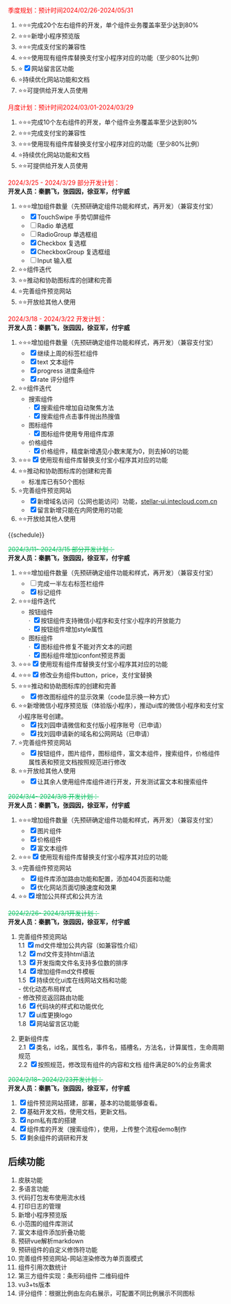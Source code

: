 <span style="color:red;">季度规划：预计时间2024/02/26-2024/05/31</span> 
1. ⭐⭐⭐完成20个左右组件的开发，单个组件业务覆盖率至少达到80%
2. ⭐⭐⭐新增小程序预览版
3. ⭐⭐⭐完成支付宝的兼容性
4. ⭐⭐⭐使用现有组件库替换支付宝小程序对应的功能（至少80%比例）
5. ⭐<input type="checkbox" checked>网站留言区功能
6. ⭐持续优化网站功能和文档
7. ⭐⭐可提供给开发人员使用

<span style="color:red;">月度计划：预计时间2024/03/01-2024/03/29</span> 
1. ⭐⭐⭐完成10个左右组件的开发，单个组件业务覆盖率至少达到80%
2. ⭐⭐⭐完成支付宝的兼容性
3. ⭐⭐⭐使用现有组件库替换支付宝小程序对应的功能（至少80%比例）
4. ⭐持续优化网站功能和文档
5. ⭐⭐可提供给开发人员使用

<span style="color:red;">2024/3/25 - 2024/3/29 部分开发计划：</span>  
**开发人员：秦鹏飞，张园因，徐亚军，付宇威**
1. ⭐⭐⭐增加组件数量（先预研确定组件功能和样式，再开发）（兼容支付宝）
	- <input type="checkbox" checked>TouchSwipe 手势切屏组件
	- <input type="checkbox">Radio 单选框
	- <input type="checkbox">RadioGroup 单选框组
	- <input type="checkbox" checked>Checkbox 复选框
	- <input type="checkbox" checked>CheckboxGroup 复选框组
	- <input type="checkbox">Input 输入框
2. ⭐⭐组件迭代
3. ⭐⭐推动和协助图标库的创建和完善  
4. ⭐完善组件预览网站
5. ⭐⭐开放给其他人使用
 
<span style="color:red;">2024/3/18 - 2024/3/22 开发计划：</span>  
**开发人员：秦鹏飞，张园因，徐亚军，付宇威**
1. ⭐⭐⭐增加组件数量（先预研确定组件功能和样式，再开发）（兼容支付宝）
	- <input type="checkbox" checked>继续上周的标签栏组件
	- <input type="checkbox" checked>text 文本组件
	- <input type="checkbox" checked>progress 进度条组件
	- <input type="checkbox" checked>rate 评分组件
2. ⭐⭐组件迭代
	- 搜索组件  
		· <input type="checkbox" checked>搜索组件增加自动聚焦方法  
		· <input type="checkbox" checked>搜索组件点击事件抛出热搜值
	- 图标组件  
		· <input type="checkbox" checked>图标组件使用专用组件库源
	- 价格组件  
		· <input type="checkbox" checked>价格组件，精度新增遇见小数末尾为0，则去掉0的功能
3. ⭐⭐⭐<input type="checkbox" checked>使用现有组件库替换支付宝小程序其对应的功能
4. ⭐⭐推动和协助图标库的创建和完善  
	- 标准库已有50个图标
5. ⭐完善组件预览网站
	- <input type="checkbox" checked>新增域名访问（公网也能访问）功能，[stellar-ui.intecloud.com.cn](https://stellar-ui.intecloud.com.cn/)
	- <input type="checkbox" checked>留言新增只能在内网使用的功能
6. ⭐⭐开放给其他人使用

{{schedule}}

<span style="color:#07C160;text-decoration: line-through;">2024/3/11- 2024/3/15 部分开发计划：</span>  
**开发人员：秦鹏飞，张园因，徐亚军，付宇威**
1. ⭐⭐⭐增加组件数量（先预研确定组件功能和样式，再开发）（兼容支付宝）
	- <input type="checkbox">完成一半左右标签栏组件
	- <input type="checkbox" checked>标记组件
2. ⭐⭐⭐组件迭代
	- 按钮组件  
		· <input type="checkbox" checked>按钮组件支持微信小程序和支付宝小程序的开放能力  
		· <input type="checkbox" checked>按钮组件增加style属性
	- 图标组件  
		· <input type="checkbox" checked>图标组件修复不能对齐文本的问题  
		· <input type="checkbox" checked>图标组件增加iconfont预览界面
3. ⭐⭐⭐<input type="checkbox" checked>使用现有组件库替换支付宝小程序其对应的功能
4. ⭐⭐⭐<input type="checkbox" checked>修改业务组件button，price，支付宝替换
5. ⭐⭐⭐推动和协助图标库的创建和完善
	- <input type="checkbox" checked>修改图标组件的显示效果（code显示换一种方式）
6. ⭐⭐新增微信小程序预览版（体验版小程序），推动ui库的微信小程序和支付宝小程序账号创建。
	- <input type="checkbox" checked>找刘园申请微信和支付版小程序账号（已申请）
	- <input type="checkbox" checked>找刘园申请新的域名和公网网站（已申请）
7. ⭐完善组件预览网站
	- <input type="checkbox" checked>按钮组件，图片组件，图标组件，富文本组件，搜索组件，价格组件 属性表和预览文档按照规范进行修改
8. ⭐⭐开放给其他人使用
	- <input type="checkbox" checked>让其余人使用组件库组件进行开发，开发测试富文本和搜索组件

<span style="color:#07C160;text-decoration: line-through;">2024/3/4- 2024/3/8 开发计划：</span>  
**开发人员：秦鹏飞，张园因，徐亚军，付宇威**
1. ⭐⭐⭐增加组件数量（先预研确定组件功能和样式，再开发）（兼容支付宝）
	- <input type="checkbox" checked>图片组件
	- <input type="checkbox" checked>价格组件
	- <input type="checkbox" checked>富文本组件
2. ⭐⭐⭐<input type="checkbox" checked>使用现有组件库替换支付宝小程序其对应的功能
3. ⭐完善组件预览网站
	- <input type="checkbox" checked>组件库添加路由功能和配置，添加404页面和功能
	- <input type="checkbox" checked>优化网站页面切换速度和效果
4. ⭐⭐<input type="checkbox" checked>增加公共样式和公共方法  

<span style="color:#07C160;text-decoration: line-through;">2024/2/26- 2024/3/1开发计划： </span>   
**开发人员：秦鹏飞，张园因，徐亚军，付宇威**
1. 完善组件预览网站  
	1.1 <input type="checkbox" checked>md文件增加公共内容（如兼容性介绍）  
	1.2 <input type="checkbox" checked>md文件支持html语法  
	1.3 <input type="checkbox" checked>开发指南文件名支持多位数的排序  
	1.4 <input type="checkbox" checked>增加组件md文件模板  
	1.5 <input type="checkbox" checked>持续优化ui库在线网站文档和功能  
		- 优化动态布局样式  
		- 修改预览返回路由功能  
	1.6 <input type="checkbox" checked>代码块的样式和功能优化  
	1.7 <input type="checkbox" checked>ui库更换logo  
	1.8 <input type="checkbox" checked>网站留言区功能
	
2. 更新组件库  
	2.1 <input type="checkbox" checked>类名，id名，属性名，事件名，插槽名，方法名，计算属性，生命周期规范  
	2.2 <input type="checkbox" checked>按照规范，修改现有组件的内容和文档 组件满足80%的业务需求

<span style="color:#07C160;text-decoration: line-through;">2024/2/18- 2024/2/23开发计划：</span>  
**开发人员：秦鹏飞，张园因，徐亚军，付宇威**
1. <input type="checkbox" checked>组件预览网站搭建，部署，基本的功能能够查看。
2. <input type="checkbox" checked>基础开发文档，使用文档，更新文档。
3. <input type="checkbox" checked>npm私有库的搭建
4. <input type="checkbox" checked>组件库的开发（搜索组件），使用，上传整个流程demo制作
5. <input type="checkbox" checked>剩余组件的调研和开发

## 后续功能
1. 皮肤功能
2. 多语言功能
3. 代码打包发布使用流水线
4. 打印日志的管理
5. 新增小程序预览版
6. 小范围的组件库测试
7. 富文本组件添加折叠功能
8. 预研vue解析markdown
9. 预研组件的自定义修饰符功能
10. 完善组件预览网站-网站渲染修改为单页面模式
11. 组件引用次数统计
12. 第三方组件实现：条形码组件 二维码组件 
13. vu3+ts版本
14. 评分组件：根据比例由左向右展示，可配置不同比例展示不同图标